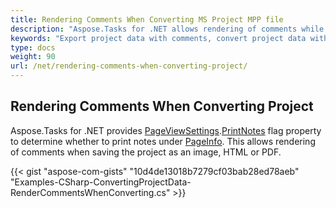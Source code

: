 ```yaml
---
title: Rendering Comments When Converting MS Project MPP file
description: "Aspose.Tasks for .NET allows rendering of comments while converting MS Project MPP file to other graphical formats."
keywords: "Export project data with comments, convert project data with comments, render comments when exporting project, Aspose.Tasks, C#"
type: docs
weight: 90
url: /net/rendering-comments-when-converting-project/
---
```


## **Rendering Comments When Converting Project**
Aspose.Tasks for .NET provides [PageViewSettings](https://apireference.aspose.com/tasks/net/aspose.tasks.visualization/pageinfo/properties/pageviewsettings).[PrintNotes](https://apireference.aspose.com/tasks/net/aspose.tasks.visualization/pageviewsettings/properties/printnotes) flag property to determine whether to print notes under [PageInfo](https://apireference.aspose.com/tasks/net/aspose.tasks.visualization/pageinfo). This allows rendering of comments when saving the project as an image, HTML or PDF.

{{< gist "aspose-com-gists" "10d4de13018b7279cf03bab28ed78aeb" "Examples-CSharp-ConvertingProjectData-RenderCommentsWhenConverting.cs" >}}

